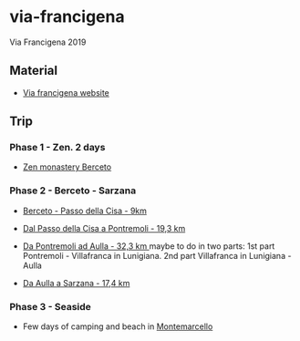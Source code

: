 # via-francigena
Via Francigena 2019

## Material

- [Via francigena website](https://www.viefrancigene.org/it/mappe/)


## Trip

### Phase 1 - Zen. 2 days

- [Zen monastery Berceto](http://www.monasterozen.it)


### Phase 2 - Berceto - Sarzana

- [Berceto - Passo della Cisa - 9km](https://www.viefrancigene.org/it/resource/statictrack/tappa-21-da-cassio-al-passo-della-cisa/)

- [Dal Passo della Cisa a Pontremoli - 19,3 km](https://www.viefrancigene.org/it/resource/statictrack/tappa-22-dal-passo-della-cisa-pontremoli/)

- [Da Pontremoli ad Aulla - 32,3 km ](https://www.viefrancigene.org/it/resource/statictrack/tappa-23-da-pontremoli-ad-aulla/) maybe to do in two parts: 1st part Pontremoli - Villafranca in Lunigiana. 2nd part Villafranca in Lunigiana - Aulla

- [Da Aulla a Sarzana - 17,4 km ](https://www.viefrancigene.org/it/resource/statictrack/tappa-24-da-aulla-a-sarzana/)


### Phase 3 - Seaside

- Few days of camping and beach in [Montemarcello](https://www.google.com/maps/place/Falesia+della+Punta+Bianca/@44.0424225,9.9524891,14z/data=!4m13!1m7!3m6!1s0x12d503346bcbad47:0x2d17bc7369a1accb!2s19038+Sarzana,+SP,+Italy!3b1!8m2!3d44.111424!4d9.9631215!3m4!1s0x0:0xf6e98d2710dabde6!8m2!3d44.0357569!4d9.9771202)

